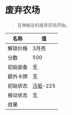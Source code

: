 # 废弃农场  
> 在神秘谷的废弃农场开始。  
  
名称  |  值  
----  |  ----  
解锁价格  |  3月亮  
分数  |  500  
初始装备  |  无  
额外卡牌  |  无  
初始状态  |  [污垢](Filth.md)-225  
被动状态  |  无  
效果  |    
